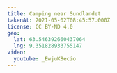 ```yaml
---
title: Camping near Sundlandet
takenAt: 2021-05-02T08:45:57.000Z
license: CC BY-ND 4.0
geo:
  lat: 63.546392660437064
  lng: 9.351828933755147
video:
  youtube: _EwjuK8ecio
---
```

